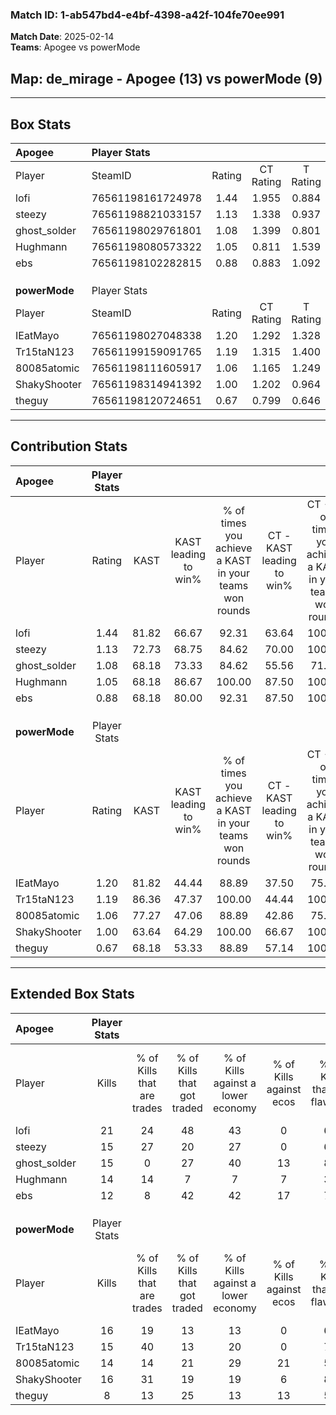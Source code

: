### Match ID: 1-ab547bd4-e4bf-4398-a42f-104fe70ee991  
**Match Date**: 2025-02-14  
**Teams**: Apogee vs powerMode  

## **Map**: de_mirage - Apogee (13) vs powerMode (9)  
---  

## Box Stats  

| **Apogee**    | Player Stats      |        |           |          |       |      |       |         |        |      |     |
| :- | :- | :-: | :-: | :-: | :-: | :-: | :-: | :-: | :-: | :-: | :-: |
| Player        | SteamID           | Rating | CT Rating | T Rating | KAST  | ADR  | Kills | Assists | Deaths | K/D  | HS% |
| lofi          | 76561198161724978 |  1.44  |   1.955   |  0.884   | 81.82 | 87.9 |  21   |    4    |   14   | 1.50 | 66  |
| steezy        | 76561198821033157 |  1.13  |   1.338   |  0.937   | 72.73 | 75.6 |  15   |    5    |   13   | 1.15 | 80  |
| ghost_solder  | 76561198029761801 |  1.08  |   1.399   |  0.801   | 68.18 | 64.8 |  15   |    3    |   12   | 1.25 | 20  |
| Hughmann      | 76561198080573322 |  1.05  |   0.811   |  1.539   | 68.18 | 86.4 |  14   |    5    |   15   | 0.93 | 64  |
| ebs           | 76561198102282815 |  0.88  |   0.883   |  1.092   | 68.18 | 61.3 |  12   |    4    |   15   | 0.80 | 58  |
|               |                   |        |           |          |       |      |       |         |        |      |     |
|               |                   |        |           |          |       |      |       |         |        |      |     |
|               |                   |        |           |          |       |      |       |         |        |      |     |
| **powerMode** | Player Stats      |        |           |          |       |      |       |         |        |      |     |
| Player        | SteamID           | Rating | CT Rating | T Rating | KAST  | ADR  | Kills | Assists | Deaths | K/D  | HS% |
| IEatMayo      | 76561198027048338 |  1.20  |   1.292   |  1.328   | 81.82 | 79.8 |  16   |    4    |   15   | 1.07 | 50  |
| Tr15taN123    | 76561199159091765 |  1.19  |   1.315   |  1.400   | 86.36 | 83.1 |  15   |    7    |   16   | 0.94 | 80  |
| 80085atomic   | 76561198111605917 |  1.06  |   1.165   |  1.249   | 77.27 | 68.3 |  14   |    2    |   14   | 1.00 | 71  |
| ShakyShooter  | 76561198314941392 |  1.00  |   1.202   |  0.964   | 63.64 | 70.0 |  16   |    1    |   16   | 1.00 | 37  |
| theguy        | 76561198120724651 |  0.67  |   0.799   |  0.646   | 68.18 | 52.3 |   8   |    3    |   16   | 0.50 | 50  |
---  

## Contribution Stats  

| **Apogee**    | Player Stats |       |                      |                                                        |                           |                                                             |                          |                                                            |
| :- | :-: | :-: | :-: | :-: | :-: | :-: | :-: | :-: |
| Player        |    Rating    | KAST  | KAST leading to win% | % of times you achieve a KAST in your teams won rounds | CT - KAST leading to win% | CT - % of times you achieve a KAST in your teams won rounds | T - KAST leading to win% | T - % of times you achieve a KAST in your teams won rounds |
| lofi          |     1.44     | 81.82 |        66.67         |                         92.31                          |           63.64           |                           100.00                            |          71.43           |                           83.33                            |
| steezy        |     1.13     | 72.73 |        68.75         |                         84.62                          |           70.00           |                           100.00                            |          66.67           |                           66.67                            |
| ghost_solder  |     1.08     | 68.18 |        73.33         |                         84.62                          |           55.56           |                            71.43                            |          100.00          |                           100.00                           |
| Hughmann      |     1.05     | 68.18 |        86.67         |                         100.00                         |           87.50           |                           100.00                            |          85.71           |                           100.00                           |
| ebs           |     0.88     | 68.18 |        80.00         |                         92.31                          |           87.50           |                           100.00                            |          71.43           |                           83.33                            |
|               |              |       |                      |                                                        |                           |                                                             |                          |                                                            |
|               |              |       |                      |                                                        |                           |                                                             |                          |                                                            |
|               |              |       |                      |                                                        |                           |                                                             |                          |                                                            |
| **powerMode** | Player Stats |       |                      |                                                        |                           |                                                             |                          |                                                            |
| Player        |    Rating    | KAST  | KAST leading to win% | % of times you achieve a KAST in your teams won rounds | CT - KAST leading to win% | CT - % of times you achieve a KAST in your teams won rounds | T - KAST leading to win% | T - % of times you achieve a KAST in your teams won rounds |
| IEatMayo      |     1.20     | 81.82 |        44.44         |                         88.89                          |           37.50           |                            75.00                            |          50.00           |                           100.00                           |
| Tr15taN123    |     1.19     | 86.36 |        47.37         |                         100.00                         |           44.44           |                           100.00                            |          50.00           |                           100.00                           |
| 80085atomic   |     1.06     | 77.27 |        47.06         |                         88.89                          |           42.86           |                            75.00                            |          50.00           |                           100.00                           |
| ShakyShooter  |     1.00     | 63.64 |        64.29         |                         100.00                         |           66.67           |                           100.00                            |          62.50           |                           100.00                           |
| theguy        |     0.67     | 68.18 |        53.33         |                         88.89                          |           57.14           |                           100.00                            |          50.00           |                           80.00                            |
---  

## Extended Box Stats  

| **Apogee**    | Player Stats |                            |                            |                                    |                         |                              |                                 |        |                             |                                     |                          |                               |                            |
| :- | :-: | :-: | :-: | :-: | :-: | :-: | :-: | :-: | :-: | :-: | :-: | :-: | :-: |
| Player        |    Kills     | % of Kills that are trades | % of Kills that got traded | % of Kills against a lower economy | % of Kills against ecos | % of Kills that are flawless | % of Kills that are close duels | Deaths | % of Deaths that get traded | % of Deaths against a lower economy | % of Deaths against ecos | % of Deaths that are flawless | % of Deaths that are close |
| lofi          |      21      |             24             |             48             |                 43                 |            0            |              62              |                0                |   14   |              7              |                 21                  |            0             |              71               |             7              |
| steezy        |      15      |             27             |             20             |                 27                 |            0            |              60              |               13                |   13   |              8              |                 31                  |            8             |              46               |             0              |
| ghost_solder  |      15      |             0              |             27             |                 40                 |           13            |              80              |                0                |   12   |             17              |                 25                  |            0             |              83               |             0              |
| Hughmann      |      14      |             14             |             7              |                 7                  |            7            |              36              |                7                |   15   |             27              |                 27                  |            7             |              47               |             7              |
| ebs           |      12      |             8              |             42             |                 42                 |           17            |              75              |                0                |   15   |             27              |                 27                  |            0             |              80               |             0              |
|               |              |                            |                            |                                    |                         |                              |                                 |        |                             |                                     |                          |                               |                            |
|               |              |                            |                            |                                    |                         |                              |                                 |        |                             |                                     |                          |                               |                            |
|               |              |                            |                            |                                    |                         |                              |                                 |        |                             |                                     |                          |                               |                            |
| **powerMode** | Player Stats |                            |                            |                                    |                         |                              |                                 |        |                             |                                     |                          |                               |                            |
| Player        |    Kills     | % of Kills that are trades | % of Kills that got traded | % of Kills against a lower economy | % of Kills against ecos | % of Kills that are flawless | % of Kills that are close duels | Deaths | % of Deaths that get traded | % of Deaths against a lower economy | % of Deaths against ecos | % of Deaths that are flawless | % of Deaths that are close |
| IEatMayo      |      16      |             19             |             13             |                 13                 |            0            |              63              |                0                |   15   |             33              |                 13                  |            7             |              53               |             7              |
| Tr15taN123    |      15      |             40             |             13             |                 20                 |            0            |              73              |                0                |   16   |             44              |                 13                  |            0             |              63               |             0              |
| 80085atomic   |      14      |             14             |             21             |                 29                 |           21            |              50              |                0                |   14   |             43              |                 14                  |            0             |              86               |             7              |
| ShakyShooter  |      16      |             31             |             19             |                 19                 |            6            |              81              |                0                |   16   |             19              |                 13                  |            0             |              69               |             6              |
| theguy        |      8       |             13             |             25             |                 13                 |           13            |              50              |               25                |   16   |             13              |                 13                  |            0             |              50               |             0              |
